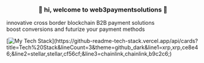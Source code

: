 ### <center> :wave: hi, welcome to web3paymentsolutions :rocket:
innovative cross border blockchain B2B payment solutions<br>
boost conversions and futurize your payment methods


[![My Tech Stack](https://github-readme-tech-stack.vercel.app/api/cards?title=Tech%20Stack&lineCount=3&theme=github_dark&line1=xrp,xrp,ce8e46;&line2=stellar,stellar,cf56cf;&line3=chainlink,chainlink,b9c2c6;)](https://github-readme-tech-stack.vercel.app/api/cards?title=Tech%20Stack&lineCount=3&theme=github_dark&line1=xrp,xrp,ce8e46;&line2=stellar,stellar,cf56cf;&line3=chainlink,chainlink,b9c2c6;)
</center>
<!--
**web3paymentsolutions/web3paymentsolutions** is a ✨ _special_ ✨ repository because its `README.md` (this file) appears on your GitHub profile.


